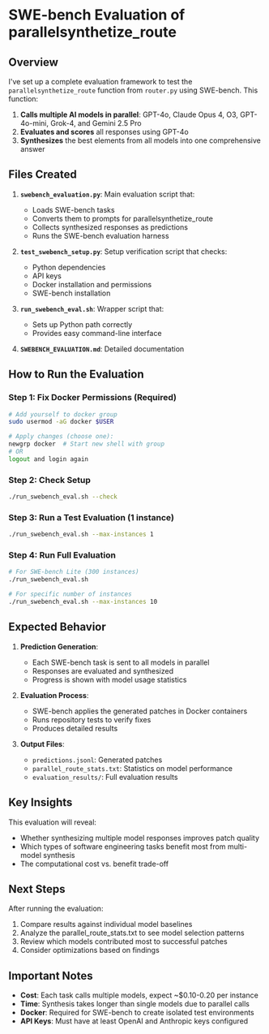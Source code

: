 # SWE-bench Evaluation of parallelsynthetize_route

## Overview

I've set up a complete evaluation framework to test the `parallelsynthetize_route` function from `router.py` using SWE-bench. This function:

1. **Calls multiple AI models in parallel**: GPT-4o, Claude Opus 4, O3, GPT-4o-mini, Grok-4, and Gemini 2.5 Pro
2. **Evaluates and scores** all responses using GPT-4o
3. **Synthesizes** the best elements from all models into one comprehensive answer

## Files Created

1. **`swebench_evaluation.py`**: Main evaluation script that:
   - Loads SWE-bench tasks
   - Converts them to prompts for parallelsynthetize_route
   - Collects synthesized responses as predictions
   - Runs the SWE-bench evaluation harness

2. **`test_swebench_setup.py`**: Setup verification script that checks:
   - Python dependencies
   - API keys
   - Docker installation and permissions
   - SWE-bench installation

3. **`run_swebench_eval.sh`**: Wrapper script that:
   - Sets up Python path correctly
   - Provides easy command-line interface

4. **`SWEBENCH_EVALUATION.md`**: Detailed documentation

## How to Run the Evaluation

### Step 1: Fix Docker Permissions (Required)
```bash
# Add yourself to docker group
sudo usermod -aG docker $USER

# Apply changes (choose one):
newgrp docker  # Start new shell with group
# OR
logout and login again
```

### Step 2: Check Setup
```bash
./run_swebench_eval.sh --check
```

### Step 3: Run a Test Evaluation (1 instance)
```bash
./run_swebench_eval.sh --max-instances 1
```

### Step 4: Run Full Evaluation
```bash
# For SWE-bench Lite (300 instances)
./run_swebench_eval.sh

# For specific number of instances
./run_swebench_eval.sh --max-instances 10
```

## Expected Behavior

1. **Prediction Generation**: 
   - Each SWE-bench task is sent to all models in parallel
   - Responses are evaluated and synthesized
   - Progress is shown with model usage statistics

2. **Evaluation Process**:
   - SWE-bench applies the generated patches in Docker containers
   - Runs repository tests to verify fixes
   - Produces detailed results

3. **Output Files**:
   - `predictions.jsonl`: Generated patches
   - `parallel_route_stats.txt`: Statistics on model performance
   - `evaluation_results/`: Full evaluation results

## Key Insights

This evaluation will reveal:
- Whether synthesizing multiple model responses improves patch quality
- Which types of software engineering tasks benefit most from multi-model synthesis
- The computational cost vs. benefit trade-off

## Next Steps

After running the evaluation:
1. Compare results against individual model baselines
2. Analyze the parallel_route_stats.txt to see model selection patterns
3. Review which models contributed most to successful patches
4. Consider optimizations based on findings

## Important Notes

- **Cost**: Each task calls multiple models, expect ~$0.10-0.20 per instance
- **Time**: Synthesis takes longer than single models due to parallel calls
- **Docker**: Required for SWE-bench to create isolated test environments
- **API Keys**: Must have at least OpenAI and Anthropic keys configured
